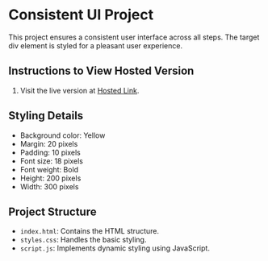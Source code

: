 # Consistent UI Project

This project ensures a consistent user interface across all steps. The target div element is styled for a pleasant user experience.

## Instructions to View Hosted Version

1. Visit the live version at [Hosted Link](https://md-ismaeel.github.io/domProject1/).

## Styling Details

- Background color: Yellow
- Margin: 20 pixels
- Padding: 10 pixels
- Font size: 18 pixels
- Font weight: Bold
- Height: 200 pixels
- Width: 300 pixels

## Project Structure

- `index.html`: Contains the HTML structure.
- `styles.css`: Handles the basic styling.
- `script.js`: Implements dynamic styling using JavaScript.

